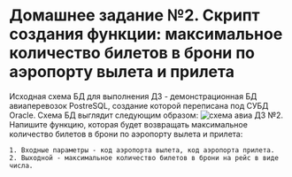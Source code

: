 # Домашнее задание №2. Скрипт создания функции: максимальное количество билетов в брони по аэропорту вылета и прилета
Исходная схема БД для выполнения ДЗ - демонстрационная БД авиаперевозок PostreSQL, создание которой переписана под СУБД Oracle. Схема БД выглядит следующим образом:
![схема авиа](https://github.com/itisDima/database_administration_course/assets/140591592/7d04427b-9d0d-46a0-a0be-197709a44fa6)
ДЗ №2. Напишите функцию, которая будет возвращать максимальное количество билетов в брони по аэропорту вылета и прилета:

    1. Входные параметры - код аэропорта вылета, код аэропорта прилета.
    2. Выходной - максимальное количество билетов в брони на рейс в виде числа.
